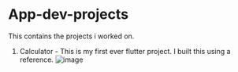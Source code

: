 # App-dev-projects

This contains the projects i worked on.

1. Calculator - This is my first ever flutter project. I built this using a reference.
   ![image](https://github.com/user-attachments/assets/9a390983-2aa2-4506-a0f6-3ba5f3ca7e46)
